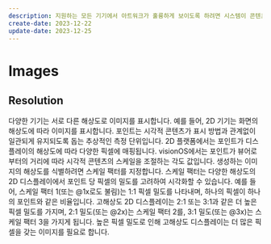 ```yaml
---
description: 지원하는 모든 기기에서 아트워크가 훌륭하게 보이도록 하려면 시스템이 콘텐츠를 표시하는 방법과 적절한 스케일 팩터에서 아트워크를 제공하는 방법을 알아보세요.
create-date: 2023-12-22
update-date: 2023-12-25
---
```


# Images

## Resolution

다양한 기기는 서로 다른 해상도로 이미지를 표시합니다. 예를 들어, 2D 기기는 화면의 해상도에 따라 이미지를 표시합니다.
포인트는 시각적 콘텐츠가 표시 방법과 관계없이 일관되게 유지되도록 돕는 추상적인 측정 단위입니다. 2D 플랫폼에서는 포인트가 디스플레이의 해상도에 따라 다양한 픽셀에 매핑됩니다. visionOS에서는 포인트가 뷰어로부터의 거리에 따라 시각적 콘텐츠의 스케일을 조절하는 각도 값입니다.
생성하는 이미지의 해상도를 식별하려면 스케일 팩터를 지정합니다. 스케일 팩터는 다양한 해상도의 2D 디스플레이에서 포인트 당 픽셀의 밀도를 고려하여 시각화할 수 있습니다. 
예를 들어, 스케일 팩터 1(또는 @1x로도 불림)는 1:1 픽셀 밀도를 나타내며, 하나의 픽셀이 하나의 포인트와 같은 비율입니다. 고해상도 2D 디스플레이는 2:1 또는 3:1과 같은 더 높은 픽셀 밀도를 가지며, 2:1 밀도(또는 @2x)는 스케일 팩터 2를, 3:1 밀도(또는 @3x)는 스케일 팩터 3을 가지게 됩니다. 
높은 픽셀 밀도로 인해 고해상도 디스플레이는 더 많은 픽셀을 갖는 이미지를 필요로 합니다.

